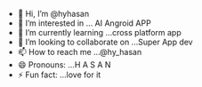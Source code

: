- 👋 Hi, I’m @hyhasan
- 👀 I’m interested in ... AI Angroid APP 
- 🌱 I’m currently learning ...cross platform app
- 💞️ I’m looking to collaborate on ...Super App dev
- 📫 How to reach me ...@hy_hasan
- 😄 Pronouns: ...H A S A N
- ⚡ Fun fact: ...love for it

<!---
hyhasan/hyhasan is a ✨ special ✨ repository because its `README.md` (this file) appears on your GitHub profile.
You can click the Preview link to take a look at your changes.
--->
